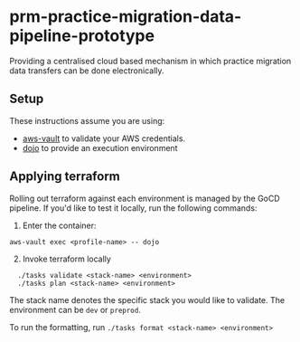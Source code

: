 # prm-practice-migration-data-pipeline-prototype
Providing a centralised cloud based mechanism in which practice migration data transfers can be done electronically.

## Setup

These instructions assume you are using:

- [aws-vault](https://github.com/99designs/aws-vault) to validate your AWS credentials.
- [dojo](https://github.com/kudulab/dojo) to provide an execution environment

## Applying terraform

Rolling out terraform against each environment is managed by the GoCD pipeline. If you'd like to test it locally, run the following commands:

1. Enter the container:

`aws-vault exec <profile-name> -- dojo`


2. Invoke terraform locally

```
  ./tasks validate <stack-name> <environment>
  ./tasks plan <stack-name> <environment>
```

The stack name denotes the specific stack you would like to validate.
The environment can be `dev` or `preprod`.

To run the formatting, run `./tasks format <stack-name> <environment>`